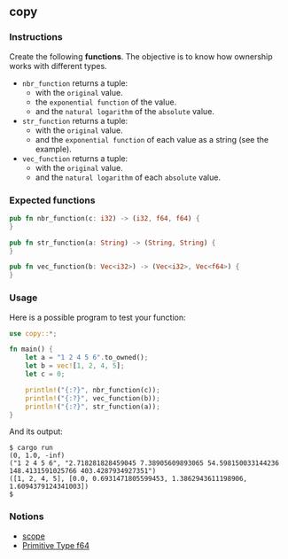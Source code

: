 ## copy

### Instructions

Create the following **functions**. The objective is to know how ownership works with different types.

- `nbr_function` returns a tuple:
  - with the `original` value.
  - the `exponential function` of the value.
  - and the `natural logarithm` of the `absolute` value.
- `str_function` returns a tuple:
  - with the `original` value.
  - and the `exponential function` of each value as a string (see the example).
- `vec_function` returns a tuple:
  - with the `original` value.
  - and the `natural logarithm` of each `absolute` value.

### Expected functions

```rust
pub fn nbr_function(c: i32) -> (i32, f64, f64) {
}

pub fn str_function(a: String) -> (String, String) {
}

pub fn vec_function(b: Vec<i32>) -> (Vec<i32>, Vec<f64>) {
}
```

### Usage

Here is a possible program to test your function:

```rust
use copy::*;

fn main() {
    let a = "1 2 4 5 6".to_owned();
    let b = vec![1, 2, 4, 5];
    let c = 0;

    println!("{:?}", nbr_function(c));
    println!("{:?}", vec_function(b));
    println!("{:?}", str_function(a));
}
```

And its output:

```console
$ cargo run
(0, 1.0, -inf)
("1 2 4 5 6", "2.718281828459045 7.38905609893065 54.598150033144236 148.4131591025766 403.4287934927351")
([1, 2, 4, 5], [0.0, 0.6931471805599453, 1.3862943611198906, 1.6094379124341003])
$
```

### Notions

- [scope](https://doc.rust-lang.org/rust-by-example/scope/move.html)
- [Primitive Type f64](https://doc.rust-lang.org/std/primitive.f64.html)
